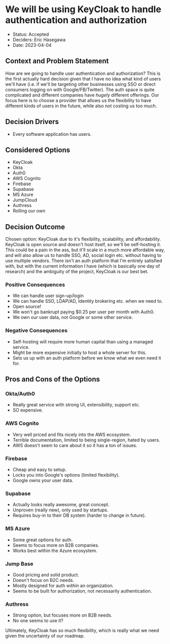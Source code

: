 # We will be using KeyCloak to handle authentication and authorization

* Status: Accepted
* Deciders: Eric Hasegawa
* Date: 2023-04-04

## Context and Problem Statement

How are we going to handle user authentication and authorization? This is the first actually hard decision given that I have no idea what kind of users we'll have
(i.e. if we'll be targeting other businesses using SSO or direct consumers logging on with Google/FB/Twitter). The auth space is quite complicated and different
companies have _hugely_ different offerings. Our focus here is to choose a provider that allows us the flexibility to have different kinds of users in the future,
while also not costing us too much.

## Decision Drivers <!-- optional -->

* Every software application has users.

## Considered Options

* KeyCloak
* Okta
* Auth0
* AWS Cognito
* Firebase
* Supabase
* MS Azure
* JumpCloud
* Authress
* Rolling our own

## Decision Outcome

Chosen option: KeyCloak due to it's flexibility, scalability, and affordability. KeyCloak is open source and doesn't host itself, so we'll be self-hosting it.
This could be a pain in the ass, but it'll scale in a much more affordable way, and will also allow us to handle SSO, AD, social login etc. without having to use
multiple vendors. There isn't an auth platform that I'm entirely satisfied with, but with the current information I have (which is basically one day of research) and
the ambiguity of the project, KeyCloak is our best bet.

### Positive Consequences

* We can handle user sign-up/login
* We can handle SSO, LDAP/AD, Identity brokering etc. when we need to.
* Open source!
* We won't go bankrupt paying $0.25 per user per month with Auth0.
* We own our user data, not Google or some other service.

### Negative Consequences

* Self-hosting will require more human capital than using a managed service.
* Might be more expensive initially to host a whole server for this.
* Sets us up with an auth platform before we know what we even need it for.

## Pros and Cons of the Options <!-- optional -->

### Okta/Auth0

* Really great service with strong UI, extensibility, support etc.
* SO expensive.

### AWS Cognito

* Very well priced and fits nicely into the AWS ecosystem.
* Terrible documentation, limited to being single-region, hated by users.
* AWS doesn't seem to care about it so it has a ton of issues.

### Firebase

* Cheap and easy to setup.
* Locks you into Google's options (limited flexibility).
* Google owns your user data.

### Supabase

* Actually looks really awesome, great concept.
* Unproven (really new), only used by startups.
* Requires buy-in to their DB system (harder to change in future).

### MS Azure

* Some great options for auth.
* Seems to focus more on B2B companies.
* Works best within the Azure ecosystem.


### Jump Base

* Good pricing and solid product.
* Doesn't focus on B2C needs.
* Mostly designed for auth _within_ an organization.
* Seems to be built for authorization, not necessarily authentication.

### Authress

* Strong option, but focuses more on B2B needs.
* No one seems to use it?

Ultimately, KeyCloak has so much flexibility, which is really what we need given the uncertainty of our roadmap.
